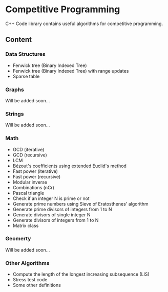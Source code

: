 # Competitive Programming

C++ Code library contains useful algorithms for competitive programming.

## Content

### Data Structures
- Fenwick tree (Binary Indexed Tree)
- Fenwick tree (Binary Indexed Tree) with range updates
- Sparse table

### Graphs
Will be added soon...

### Strings
Will be added soon...

### Math
- GCD (iterative)
- GCD (recursive)
- LCM
- Bézout's coefficients using extended Euclid's method
- Fast power (iterative)
- Fast power (recursive)
- Modular inverse
- Combinations (nCr)
- Pascal triangle
- Check if an integer N is prime or not
- Generate prime numbers using Sieve of Eratosthenes' algorithm
- Generate prime divisors of integers from 1 to N
- Generate divisors of single integer N
- Generate divisors of integers from 1 to N
- Matrix class

### Geomerty
Will be added soon...

### Other Algorithms
- Compute the length of the longest increasing subsequence (LIS)
- Stress test code
- Some other definitions
